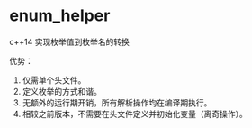 # enum_helper
c++14 实现枚举值到枚举名的转换

优势：
1. 仅需单个头文件。
1. 定义枚举的方式和谐。
1. 无额外的运行期开销，所有解析操作均在编译期执行。
1. 相较之前版本，不需要在头文件定义并初始化变量（离奇操作）。
